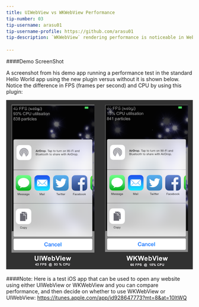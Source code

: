 ```yaml
---
title: UIWebView vs WKWebView Performance
tip-number: 03
tip-username: arasu01
tip-username-profile: https://github.com/arasu01
tip-description: `WKWebView` rendering performance is noticeable in WebGL games and something that runs complex JavaScript algorithms which `UIWebView` lacks.

---
```


####Demo ScreenShot

A screenshot from his demo app running a performance test in the standard Hello World app using the new plugin versus without it is shown below. Notice the difference in FPS (frames per second) and CPU by using this plugin:

![UIWebView vs WKWebView Performance](UIWebView-vs-WKWebView.png "UIWebView vs WKWebView Performance")

####Note:
Here is a test iOS app that can be used to open any website using either UIWebView or WKWebView and you can compare performance, and then decide on whether to use WKWebView or UIWebView:
https://itunes.apple.com/app/id928647773?mt=8&at=10ltWQ